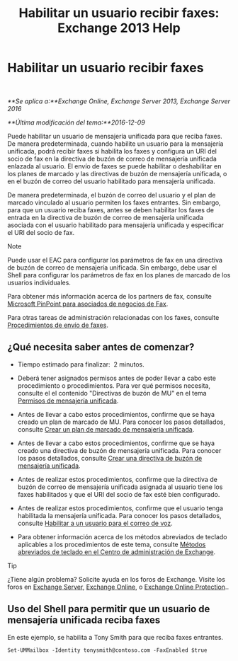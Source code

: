 ﻿---
title: 'Habilitar un usuario recibir faxes: Exchange 2013 Help'
TOCTitle: Habilitar un usuario recibir faxes
ms:assetid: a0505001-aac0-41ef-824f-76e5e56d7675
ms:mtpsurl: https://technet.microsoft.com/es-es/library/Bb201712(v=EXCHG.150)
ms:contentKeyID: 52061857
ms.date: 05/22/2018
mtps_version: v=EXCHG.150
ms.translationtype: MT
---

# Habilitar un usuario recibir faxes

 

_**Se aplica a:**Exchange Online, Exchange Server 2013, Exchange Server 2016_

_**Última modificación del tema:**2016-12-09_

Puede habilitar un usuario de mensajería unificada para que reciba faxes. De manera predeterminada, cuando habilite un usuario para la mensajería unificada, podrá recibir faxes si habilita los faxes y configura un URI del socio de fax en la directiva de buzón de correo de mensajería unificada enlazada al usuario. El envío de faxes se puede habilitar o deshabilitar en los planes de marcado y las directivas de buzón de mensajería unificada, o en el buzón de correo del usuario habilitado para mensajería unificada.

De manera predeterminada, el buzón de correo del usuario y el plan de marcado vinculado al usuario permiten los faxes entrantes. Sin embargo, para que un usuario reciba faxes, antes se deben habilitar los faxes de entrada en la directiva de buzón de correo de mensajería unificada asociada con el usuario habilitado para mensajería unificada y especificar el URI del socio de fax.


> [!NOTE]
> Puede usar el EAC para configurar los parámetros de fax en una directiva de buzón de correo de mensajería unificada. Sin embargo, debe usar el Shell para configurar los parámetros de fax en los planes de marcado de los usuarios individuales.



Para obtener más información acerca de los partners de fax, consulte [Microsoft PinPoint para asociados de negocios de Fax](https://go.microsoft.com/fwlink/?linkid=190238).

Para otras tareas de administración relacionadas con los faxes, consulte [Procedimientos de envío de faxes](faxing-procedures-exchange-2013-help.md).

## ¿Qué necesita saber antes de comenzar?

  - Tiempo estimado para finalizar:  2 minutos.

  - Deberá tener asignados permisos antes de poder llevar a cabo este procedimiento o procedimientos. Para ver qué permisos necesita, consulte el el contenido "Directivas de buzón de MU" en el tema [Permisos de mensajería unificada](unified-messaging-permissions-exchange-2013-help.md).

  - Antes de llevar a cabo estos procedimientos, confirme que se haya creado un plan de marcado de MU. Para conocer los pasos detallados, consulte [Crear un plan de marcado de mensajería unificada](create-a-um-dial-plan-exchange-2013-help.md).

  - Antes de llevar a cabo estos procedimientos, confirme que se haya creado una directiva de buzón de mensajería unificada. Para conocer los pasos detallados, consulte [Crear una directiva de buzón de mensajería unificada](create-a-um-mailbox-policy-exchange-2013-help.md).

  - Antes de realizar estos procedimientos, confirme que la directiva de buzón de correo de mensajería unificada asignada al usuario tiene los faxes habilitados y que el URI del socio de fax esté bien configurado.

  - Antes de realizar estos procedimientos, confirme que el usuario tenga habilitada la mensajería unificada. Para conocer los pasos detallados, consulte [Habilitar a un usuario para el correo de voz](enable-a-user-for-voice-mail-exchange-2013-help.md).

  - Para obtener información acerca de los métodos abreviados de teclado aplicables a los procedimientos de este tema, consulte [Métodos abreviados de teclado en el Centro de administración de Exchange](keyboard-shortcuts-in-the-exchange-admin-center-exchange-online-protection-help.md).


> [!TIP]
> ¿Tiene algún problema? Solicite ayuda en los foros de Exchange. Visite los foros en <A href="https://go.microsoft.com/fwlink/p/?linkid=60612">Exchange Server</A>, <A href="https://go.microsoft.com/fwlink/p/?linkid=267542">Exchange Online</A>, o <A href="https://go.microsoft.com/fwlink/p/?linkid=285351">Exchange Online Protection</A>..



## Uso del Shell para permitir que un usuario de mensajería unificada reciba faxes

En este ejemplo, se habilita a Tony Smith para que reciba faxes entrantes.

    Set-UMMailbox -Identity tonysmith@contoso.com -FaxEnabled $true

